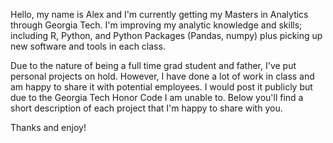 Hello, my name is Alex and I'm currently getting my Masters in Analytics through Georgia Tech. I'm improving my analytic knowledge and skills;
including R, Python, and Python Packages (Pandas, numpy) plus picking up new software and tools in each class. 

Due to the nature of being a full time grad student and father, I've put personal projects on hold. However, I have done a lot of work in class and am happy to share it with
potential employees. I would post it publicly but due to the Georgia Tech Honor Code I am unable to. Below you'll find a short description of each project that I'm happy to share with you. 

Thanks and enjoy! 
